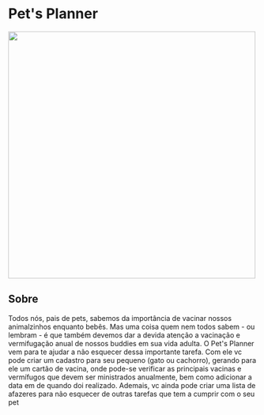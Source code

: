 # Pet's Planner



<img src = "https://user-images.githubusercontent.com/83621608/194782193-a175896f-ba6a-4c0f-b3da-d8669e3f5014.png" width="500" align="middle"/>




## Sobre

Todos nós, pais de pets, sabemos da importância de vacinar nossos animalzinhos enquanto bebês. Mas uma coisa quem nem todos sabem - ou lembram - é que também devemos dar a devida atenção a vacinação e vermifugação anual de nossos buddies em sua vida adulta.
O Pet's Planner vem para te ajudar a não esquecer dessa importante tarefa. Com ele vc pode criar um cadastro para seu pequeno (gato ou cachorro), gerando para ele um cartão de vacina, onde pode-se verificar as principais vacinas e vermífugos que devem ser ministrados anualmente, bem como adicionar a data em de quando doi realizado. Ademais, vc ainda pode criar uma lista de afazeres para não esquecer de outras tarefas que tem a cumprir com o seu pet
